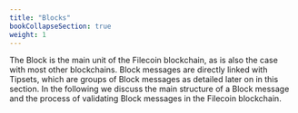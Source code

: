 ```yaml
---
title: "Blocks"
bookCollapseSection: true
weight: 1
---
```


The Block is the main unit of the Filecoin blockchain, as is also the case with most other blockchains. Block messages are directly linked with Tipsets, which are groups of Block messages as detailed later on in this section. In the following we discuss the main structure of a Block message and the process of validating Block messages in the Filecoin blockchain.
